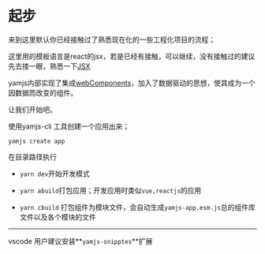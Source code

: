 # 起步

来到这里默认你已经接触过了熟悉现在化的一些工程化项目的流程；

这里用的模板语言是react的jsx，若是已经有接触，可以继续，没有接触过的建议先去搂一眼，熟悉一下[JSX](https://www.cnblogs.com/zourong/p/6043914.html)

yamjs内部实现了集成[webComponents](https://developer.mozilla.org/zh-CN/docs/Web/Web_Components)，加入了数据驱动的思想，使其成为一个因数据而改变的组件。

让我们开始吧。

使用yamjs-cli 工具创建一个应用出来；

`yamjs create app`

在目录路径执行

- `yarn dev`开始开发模式

- `yarn abuild`打包应用；开发应用时类似`vue,reactjs`的应用

- `yarn cbuild` 打包组件为模块文件，会自动生成`yamjs-app.esm.js`总的组件库文件以及各个模块的文件

---

vscode 用户建议安装**`yamjs-snipptes`**扩展

